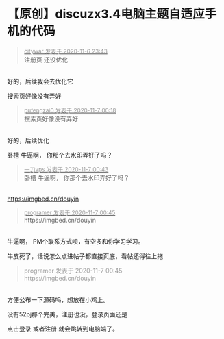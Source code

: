 # 【原创】discuzx3.4电脑主题自适应手机的代码


<div class="quote"><blockquote><font size="2"><a href="https://www.hostloc.com/forum.php?mod=redirect&amp;goto=findpost&amp;pid=9414917&amp;ptid=763502" target="_blank"><font color="#999999">citywar 发表于 2020-11-6 23:43</font></a></font><br />
注册页 还没优化</blockquote></div><br />
好的，后续我会去优化它

搜索页好像没有弄好

<div class="quote"><blockquote><font size="2"><a href="https://www.hostloc.com/forum.php?mod=redirect&amp;goto=findpost&amp;pid=9414999&amp;ptid=763502" target="_blank"><font color="#999999">pufengzai0 发表于 2020-11-7 00:18</font></a></font><br />
搜索页好像没有弄好</blockquote></div><br />
好的，后续优化

卧槽 牛逼啊， 你那个去水印弄好了吗？

<div class="quote"><blockquote><font size="2"><a href="https://www.hostloc.com/forum.php?mod=redirect&amp;goto=findpost&amp;pid=9415049&amp;ptid=763502" target="_blank"><font color="#999999">一刀vps 发表于 2020-11-7 00:43</font></a></font><br />
卧槽 牛逼啊， 你那个去水印弄好了吗？</blockquote></div><br />
<a href="https://imgbed.cn/douyin" target="_blank">https://imgbed.cn/douyin</a>

<div class="quote"><blockquote><font size="2"><a href="https://www.hostloc.com/forum.php?mod=redirect&amp;goto=findpost&amp;pid=9415054&amp;ptid=763502" target="_blank"><font color="#999999">programer 发表于 2020-11-7 00:45</font></a></font><br />
https://imgbed.cn/douyin</blockquote></div><br />
牛逼啊， PM个联系方式呗，有空多和你学习学习。

牛皮死了，话说怎么点进帖子都直接页底，看帖还得往上拖

<div class="quote"><blockquote><font color="#999999">programer 发表于 2020-11-7 00:45</font><br />
<font color="#999999">https://imgbed.cn/douyin</font></blockquote></div><br />
方便公布一下源码吗，想放在小鸡上。

没有52pj那个完美，注册也没，登录页面还是

点击登录 或者注册 就会跳转到电脑端了。
